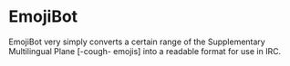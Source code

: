 EmojiBot
========

EmojiBot very simply converts a certain range of the Supplementary Multilingual Plane [-cough- emojis]  into a readable format for use in IRC. 
